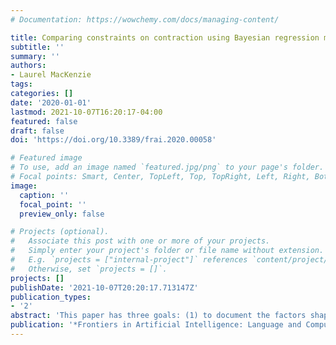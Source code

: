 ```yaml
---
# Documentation: https://wowchemy.com/docs/managing-content/

title: Comparing constraints on contraction using Bayesian regression modeling
subtitle: ''
summary: ''
authors:
- Laurel MacKenzie
tags:
categories: []
date: '2020-01-01'
lastmod: 2021-10-07T16:20:17-04:00
featured: false
draft: false
doi: 'https://doi.org/10.3389/frai.2020.00058'

# Featured image
# To use, add an image named `featured.jpg/png` to your page's folder.
# Focal points: Smart, Center, TopLeft, Top, TopRight, Left, Right, BottomLeft, Bottom, BottomRight.
image:
  caption: ''
  focal_point: ''
  preview_only: false

# Projects (optional).
#   Associate this post with one or more of your projects.
#   Simply enter your project's folder or file name without extension.
#   E.g. `projects = ["internal-project"]` references `content/project/deep-learning/index.md`.
#   Otherwise, set `projects = []`.
projects: []
publishDate: '2021-10-07T20:20:17.713147Z'
publication_types:
- '2'
abstract: 'This paper has three goals: (1) to document the factors shaping *is*-contraction in Mainstream American English; (2) to assess the extent to which these factors also shape contraction of *has*; (3) to use shared patterns of contraction across the two verbs to draw conclusions about how the varying forms are represented grammatically. While *is* has two distinct phonological forms in variation, *has* has three. This necessitates regression modeling which can handle non-binary response variables; I use Bayesian Markov chain Monte Carlo modeling. Through this modeling, I (1) uncover a number of novel predictors shaping contraction of *is*, and (2) demonstrate that many of the patterns shown by *is* are also in evidence for *has*. I also (3) argue that modeling *has*-variation as the product of two stages of binary choices — a common treatment of three-way variation in variationist sociolinguistics — cannot adequately explain the quantitative patterns, which are only compatible with a grammatical model under which three distinct forms vary with each other. The findings have theoretical and methodological consequences for sociolinguistic work on ternary variables.'
publication: '*Frontiers in Artificial Intelligence: Language and Computation*'
---
```


